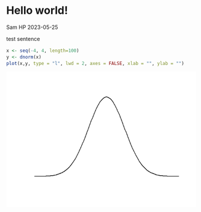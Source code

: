 Hello world!
================
Sam HP
2023-05-25

test sentence

``` r
x <- seq(-4, 4, length=100)
y <- dnorm(x)
plot(x,y, type = "l", lwd = 2, axes = FALSE, xlab = "", ylab = "")
```

![](helloworld_files/figure-gfm/unnamed-chunk-1-1.png)<!-- -->
